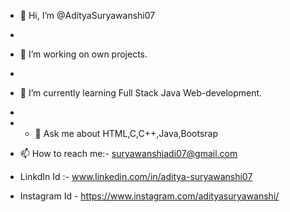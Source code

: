 - 👋 Hi, I’m @AdityaSuryawanshi07
- 
- 🔭  I’m working on own projects.
- 
- 🌱 I’m currently learning Full Stack Java Web-development.
-
- - 💞️  Ask me about HTML,C,C++,Java,Bootsrap

- 📫 How to reach me:- suryawanshiadi07@gmail.com

- LinkdIn Id :- www.linkedin.com/in/aditya-suryawanshi07

- Instagram Id - https://www.instagram.com/adityasuryawanshi/

<!---
AdityaSuryawanshi07/AdityaSuryawanshi07 is a ✨ special ✨ repository because its `README.md` (this file) appears on your GitHub profile.
You can click the Preview link to take a look at your changes.
--->
